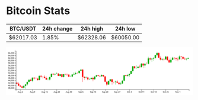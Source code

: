 # Bitcoin Stats

BTC/USDT|24h change|24h high|24h low|
|---|---|---|---|
|$62017.03|1.85%|$62328.06|$60050.00|

<img src="./chart.svg">
